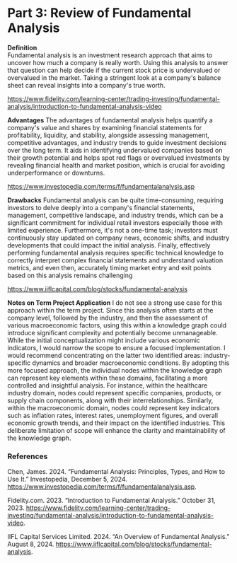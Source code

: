# Part 3: Review of Fundamental Analysis

**Definition**<br>
Fundamental analysis is an investment research approach that aims to uncover how much a company is really worth. Using this analysis to answer that question can help decide if the current stock price is undervalued or overvalued in the market. Taking a stringent look at a company's balance sheet can reveal insights into a company's true worth.

https://www.fidelity.com/learning-center/trading-investing/fundamental-analysis/introduction-to-fundamental-analysis-video

**Advantages**
The advantages of fundamental analysis helps quantify a company's value and shares by examining financial statements for profitability, liquidity, and stability, alongside assessing management, competitive advantages, and industry trends to guide investment decisions over the long term. It aids in identifying undervalued companies based on their growth potential and helps spot red flags or overvalued investments by revealing financial health and market position, which is crucial for avoiding underperformance or downturns.

https://www.investopedia.com/terms/f/fundamentalanalysis.asp

**Drawbacks**
Fundamental analysis can be quite time-consuming, requiring investors to delve deeply into a company's financial statements, management, competitive landscape, and industry trends, which can be a significant commitment for individual retail investors especially those with limited experience. Furthermore, it's not a one-time task; investors must continuously stay updated on company news, economic shifts, and industry developments that could impact the initial analysis. Finally, effectively performing fundamental analysis requires specific technical knowledge to correctly interpret complex financial statements and understand valuation metrics, and even then, accurately timing market entry and exit points based on this analysis remains challenging

https://www.iiflcapital.com/blog/stocks/fundamental-analysis

**Notes on Term Project Application**
I do not see a strong use case for this approach within the term project. Since this analysis often starts at the company level, followed by the industry, and then the assessment of various macroeconomic factors, using this within a knowledge graph could introduce significant complexity and potentially become unmanageable. While the initial conceptualization might include various economic indicators, I would narrow the scope to ensure a focused implementation. I would recommend concentrating on the latter two identified areas: industry-specific dynamics and broader macroeconomic conditions. By adopting this more focused approach, the individual nodes within the knowledge graph can represent key elements within these domains, facilitating a more controlled and insightful analysis. For instance, within the healthcare industry domain, nodes could represent specific companies, products, or supply chain components, along with their interrelationships. Similarly, within the macroeconomic domain, nodes could represent key indicators such as inflation rates, interest rates, unemployment figures, and overall economic growth trends, and their impact on the identified industries. This deliberate limitation of scope will enhance the clarity and maintainability of the knowledge graph.


### References

Chen, James. 2024. “Fundamental Analysis: Principles, Types, and How to Use It.” Investopedia, December 5, 2024. https://www.investopedia.com/terms/f/fundamentalanalysis.asp.

Fidelity.com. 2023. “Introduction to Fundamental Analysis.” October 31, 2023. https://www.fidelity.com/learning-center/trading-investing/fundamental-analysis/introduction-to-fundamental-analysis-video.

IIFL Capital Services Limited. 2024. “An Overview of Fundamental Analysis.” August 8, 2024. https://www.iiflcapital.com/blog/stocks/fundamental-analysis.